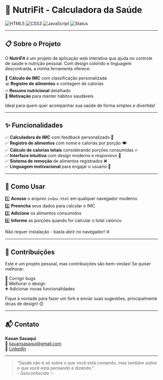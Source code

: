 # 🥗 NutriFit - Calculadora da Saúde

![HTML5](https://img.shields.io/badge/HTML5-E34F26?logo=html5&logoColor=white)
![CSS3](https://img.shields.io/badge/CSS3-1572B6?logo=css3&logoColor=white)
![JavaScript](https://img.shields.io/badge/JavaScript-F7DF1E?logo=javascript&logoColor=black)
![Status](https://img.shields.io/badge/status-finalizado-brightgreen)

---

## 📋 Sobre o Projeto

O **NutriFit** é um projeto de aplicação web interativa que ajuda no controle de saúde e nutrição pessoal. Com design colorido e linguagem descontraída, a minha ferramenta oferece:

🍎 **Cálculo de IMC** com classificação personalizada  
📊 **Registro de alimentos** e contagem de calorias  
🔥 **Resumo nutricional** detalhado  
💪 **Motivação** para manter hábitos saudáveis  

Ideal para quem quer acompanhar sua saúde de forma simples e divertida!

---

## ✨ Funcionalidades

✅ **Calculadora de IMC** com feedback personalizado 🧮  
✅ **Registro de alimentos** com nome e calorias por porção 🍽️  
✅ **Cálculo de calorias totais** considerando porções consumidas 🔥  
✅ **Interface intuitiva** com design moderno e responsivo 🎨  
✅ **Sistema de remoção** de alimentos registrados ❌  
✅ **Linguagem motivacional** para engajar o usuário 💪  

---

## 🚀 Como Usar

1️⃣ **Acesse** o arquivo `index.html` em qualquer navegador moderno  
2️⃣ **Preencha** seus dados para calcular o IMC  
3️⃣ **Adicione** os alimentos consumidos  
4️⃣ **Informe** as porções quando for calcular o total calórico  

Não requer instalação - basta abrir no navegador! 🌐

---

## 🤝 Contribuições

Este é um projeto pessoal, mas contribuições são bem-vindas! Se quiser melhorar:

🔧 Corrigir bugs  
🎨 Melhorar o design  
➕ Adicionar novas funcionalidades  

Fique à vontade para fazer um fork e enviar suas sugestões, principalmente dicas de design! 😊

---

## 📬 Contato

**Kauan Sasaqui**  
📧 [kauansasaqui@gmail.com](mailto:kauansasaqui@gmail.com)  
💼 [LinkedIn](https://www.linkedin.com/in/kgcs002)  

---

> "Saúde não é só sobre o que você está comendo, mas também sobre o que você está pensando e dizendo."  
> *- Desconhecido* ✨